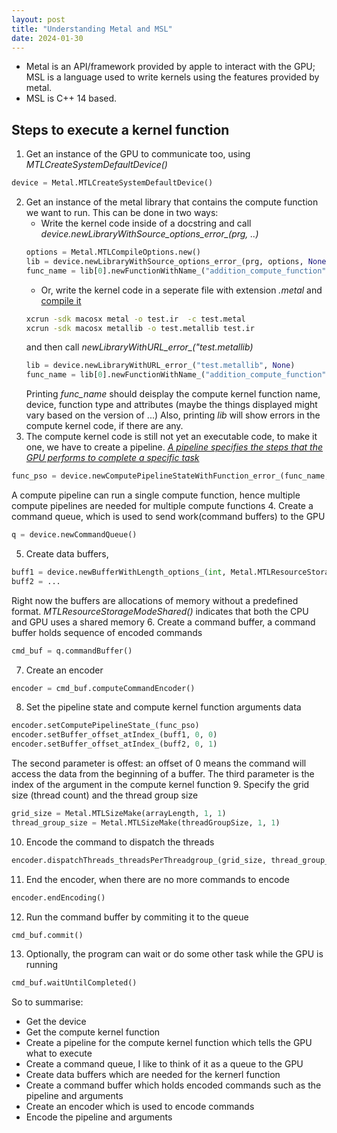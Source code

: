 ```yaml
---
layout: post
title: "Understanding Metal and MSL"
date: 2024-01-30
---
```


- Metal is an API/framework provided by apple to interact with the GPU; MSL is a language used to write kernels using the features provided by metal.
- MSL is C++ 14 based.

## Steps to execute a kernel function 

1. Get an instance of the GPU to communicate too, using *MTLCreateSystemDefaultDevice()*
```python
device = Metal.MTLCreateSystemDefaultDevice()
```
2. Get an instance of the metal library that contains the compute function we want to run. This can be done in two ways:
    - Write the kernel code inside of a docstring and call *device.newLibraryWithSource_options_error_(prg, ..)*
    ```python
    options = Metal.MTLCompileOptions.new()
    lib = device.newLibraryWithSource_options_error_(prg, options, None)
    func_name = lib[0].newFunctionWithName_("addition_compute_function")
    ```
    - Or, write the kernel code in a seperate file with extension *.metal* and [compile it](https://developer.apple.com/documentation/metal/shader_libraries/building_a_shader_library_by_precompiling_source_files?language=objc)
    ```bash
    xcrun -sdk macosx metal -o test.ir  -c test.metal
    xcrun -sdk macosx metallib -o test.metallib test.ir
    ```
    and then call *newLibraryWithURL_error_("test.metallib)*
    ```python
    lib = device.newLibraryWithURL_error_("test.metallib", None)
    func_name = lib[0].newFunctionWithName_("addition_compute_function")
    ```
    Printing *func_name* should deisplay the compute kernel function name, device, function type and attributes (maybe the things displayed might vary based on the version of ...)
    Also, printing *lib* will show errors in the compute kernel code, if there are any. 
3. The compute kernel code is still not yet an executable code, to make it one, we have to create a pipeline. [*A pipeline specifies the steps that the GPU performs to complete a specific task*](https://developer.apple.com/documentation/metal/performing_calculations_on_a_gpu?language=objc)
```python
func_pso = device.newComputePipelineStateWithFunction_error_(func_name, None)
```
A compute pipeline can run a single compute function, hence multiple compute pipelines are needed for multiple compute functions
4. Create a command queue, which is used to send work(command buffers) to the GPU
```python
q = device.newCommandQueue()
```
5. Create data buffers,  
```python
buff1 = device.newBufferWithLength_options_(int, Metal.MTLResourceStorageModeShared)
buff2 = ...
```
Right now the buffers are allocations of memory without a predefined format. *MTLResourceStorageModeShared()* indicates that both the CPU and GPU uses a shared memory
6. Create a command buffer, a command buffer holds sequence of encoded commands
```python
cmd_buf = q.commandBuffer()
```
7. Create an encoder
```python
encoder = cmd_buf.computeCommandEncoder()
```
8. Set the pipeline state and compute kernel function arguments data
```python
encoder.setComputePipelineState_(func_pso)
encoder.setBuffer_offset_atIndex_(buff1, 0, 0)
encoder.setBuffer_offset_atIndex_(buff2, 0, 1)
```
The second parameter is offest: an offset of 0 means the command will access the data from the beginning of a buffer. The third parameter is the index of the argument in the compute kernel function
9. Specify the grid size (thread count) and the thread group size
```python
grid_size = Metal.MTLSizeMake(arrayLength, 1, 1)
thread_group_size = Metal.MTLSizeMake(threadGroupSize, 1, 1)
```
10. Encode the command to dispatch the threads
```python
encoder.dispatchThreads_threadsPerThreadgroup_(grid_size, thread_group_size)
```
11. End the encoder, when there are no more commands to encode
```python
encoder.endEncoding()
```
12. Run the command buffer by commiting it to the queue
```python
cmd_buf.commit()
```
13. Optionally, the program can wait or do some other task while the GPU is running
```python
cmd_buf.waitUntilCompleted()
```

So to summarise:
- Get the device
- Get the compute kernel function
- Create a pipeline for the compute kernel function which tells the GPU what to execute 
- Create a command queue, I like to think of it as a queue to the GPU
- Create data buffers which are needed for the kernerl function
- Create a command buffer which holds encoded commands such as the pipeline and arguments
- Create an encoder which is used to encode commands
- Encode the pipeline and arguments